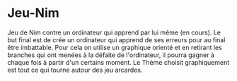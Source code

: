 # Jeu-Nim
Jeu de Nim contre un ordinateur qui apprend par lui même (en cours). Le but final est de crée un ordinateur qui apprend de ses erreurs pour au final être imbattable. 
Pour cela on utilise un graphique orienté et en retirant les branches qui ont menées à la défaite de l'ordinateur, il pourra gagner à chaque fois à partir d'un certains 
moment. Le Thème choisit graphiquement est tout ce qui tourne autour des jeu arcardes. 
